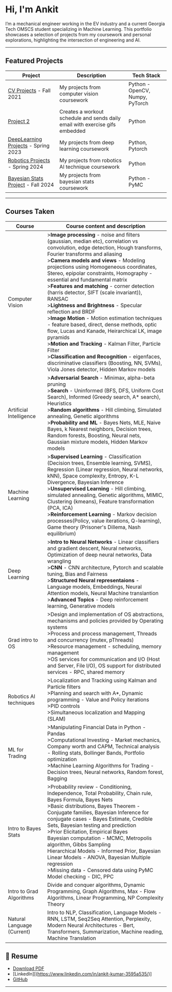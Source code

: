 # Hi, I'm Ankit

I’m a mechanical engineer working in the EV industry and a current Georgia Tech OMSCS student specializing in Machine Learning. This portfolio showcases a selection of projects from my coursework and personal explorations, highlighting the intersection of engineering and AI.

---

## Featured Projects

| Project | Description | Tech Stack |
|---------|-------------|------------|
| [CV Projects](projects/ComputerVision/computervision.md) - Fall 2021 | My projects from computer vision coursework  | Python - OpenCV, Numpy, PyTorch |
| [Project 2](https://github.com/ankit15sep/Workout_and_email) | Creates a workout schedule and sends daily email with exercise gifs embedded | Python |
| [DeepLearning Projects](projects/DeepLearning/deeplearning.md) - Spring 2023 |  My projects from deep learning coursework | Python, Pytorch |
| [Robotics Projects](projects/Robotics-AITechniques/rait.md) - Spring 2024| My projects from robotics AI technique coursework | Python |
| [Bayesian Stats Project](projects/BayesianStats/bayesianstats.md) - Fall 2024 | My projects from bayesian stats coursework | Python - PyMC|

---

## Courses Taken

| Course | Course content and description |
|--------|--------------------------------|
|Computer Vision| >**Image processing** - noise and filters (gaussian, median etc), correlation vs convolution, edge detection, Hough transforms, Fourier transforms and aliasing <br> >**Camera models and views** - Modeling projections using Homogeneous coordinates, Stereo, epipolar constraints, Homography - essential and fundamental matrix <br> >**Features and matching** - corner detection (harris detector, SIFT (scale invariant)), RANSAC <br> >**Lightness and Brightness** - Specular reflection and BRDF <br> >**Image Motion** - Motion estimation techniques - feature based, direct, dense methods, optic flow, Lucas and Kanade, Heirarchical LK, image pyramids <br> >**Motion and Tracking** - Kalman Filter, Particle Filter <br> >**Classification and Recognition** - eigenfaces, discriminative classifiers (Boosting, NN, SVMs), Viola Jones detector, Hidden Markov models  |
|Artificial Intelligence| >**Adversarial Search** - Minimax, alpha-beta pruning <br> >**Search** - Uninformed (BFS, DFS, Uniform Cost Search), Informed (Greedy search, A* search), Heuristics <br> >**Random algorithms** - Hill climbing, Simulated annealing, Genetic algorithms <br> >**Probability and ML** - Bayes Nets, MLE, Naive Bayes,  k Nearest neighbors, Decision trees, Random forests, Boosting, Neural nets, Gaussian mixture models, Hidden Markov models |
|Machine Learning| >**Supervised Learning** - Classification (Decision trees, Ensemble learning, SVMS), Regression (Linear regression, Neural networks, kNN), Space complexity, Entropy, K-L Divergence, Bayesian Inference <br> >**Unsupervised Learning** - Hill climbing, simulated annealing, Genetic algorithms, MIMIC, Clustering (kmeans), Feature transformation (PCA, ICA) <br> >**Reinforcement Learning** - Markov decision processes(Policy, value iterations, Q-learning), Game theory (Prisoner's Dillema, Nash equilibrium) |
|Deep Learning| >**Intro to Neural Networks** - Linear classifiers and gradient descent, Neural networks, Optimization of deep neural networks, Data wrangling <br> >**CNN** - CNN architecture, Pytorch and scalable tuning, Bias and Fairness <br> >**Structured Neural representaions** - Language models, Embeddings, Neural Attention models, Neural Machine translantion <br> >**Advanced Topics** - Deep reinforcement learning, Generative models|
|Grad intro to OS| >Design and implementation of OS abstractions, mechanisms and policies provided by Operating systems <br> >Process and process management, Threads and concurrency (mutex, pThreads) <br> >Resource management - scheduling, memory management <br> >OS services for communication and I/O (Host and Server, File I/O), OS support for distributed services - RPC, shared memory  |
|Robotics AI techniques| >Localization and Tracking using Kalman and Particle filters <br> >Planning and search with A*, Dynamic programming - Value and Policy iterations <br> >PID controls <br> >Simultaneous localization and Mapping (SLAM)|
|ML for Trading| >Manipulating Financial Data in Python - Pandas <br> >Computational Investing - Market mechanics, Company worth and CAPM, Technical analysis - Rolling stats, Bollinger Bands, Portfolio optimization <br> >Machine Learning Algorithms for Trading - Decision trees, Neural networks, Random forest, Bagging |
|Intro to Bayes Stats|>Probability review - Conditioning, Independence, Total Probability, Chain rule, Bayes Formula, Bayes Nets <br> >Basic distributions, Bayes Theorem - Conjugate families, Bayesian Inference for conjugate cases - Bayes Estimate, Credible Sets, Bayesian testing and prediction <br> >Prior Elicitation, Empirical Bayes <br> Bayesian computation - MCMC, Metropolis algorithm, Gibbs Sampling <br> Hierarchical Models - Informed Prior, Bayesian Linear Models - ANOVA, Bayesian Multiple regression <br> >Missing data - Censored data using PyMC <br> Model checking - DIC, PPC|
|Intro to Grad Algorithms| Divide and conquer algorithms, Dynamic Programming, Graph Algorithms, Max - Flow Algorithms, Linear Programming, NP Complexity Theory |
|Natural Language (Current)| Intro to NLP, Classification, Language Models - RNN, LSTM, Seq2Seq Attention, Perplexity, Modern Neural Architectures - Bert, Transformers, Summarization, Machine reading, Machine Translation |

## 📄 Resume
- [Download PDF](resume.pdf)
- [LinkedIn][(https://www.linkedin.com/in/ankit-kumar-3595a535/)]
- [GitHub](https://github.com/yourusername)

---
